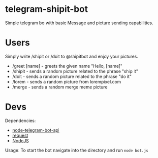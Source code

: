 # telegram-shipit-bot
Simple telegram bo with basic Message and picture sending capabilities.

# Users
Simply write /shipit or /doit to @shipitbot and enjoy your pictures.
* /greet [name] - greets the given name "Hello, [name]" 
* /shipit - sends a random picture related to the phrase "ship it"
* /doit - sends a random picture related to the phrase "do it"
* /lorem - sends a random picture from lorempixel.com
* /merge - sends a random merge meme picture


# Devs

Dependencies: 
* <a href="https://github.com/yagop/node-telegram-bot-api">node-telegram-bot-api<a/>
* <a href="https://github.com/request/request">request<a/>
* <a href="https://nodejs.org/en/">NodeJS<a/>

Usage:
To start the bot navigate into the directory and run ```node bot.js```
